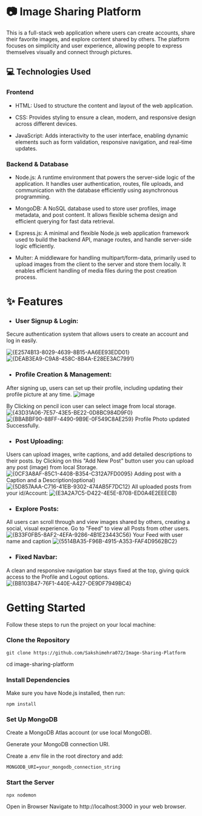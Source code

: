# 📷 Image Sharing Platform
This is a full-stack web application where users can create accounts, share their favorite images, and explore content shared by others. The platform focuses on simplicity and user experience, allowing people to express themselves visually and connect through pictures.
## 💻 Technologies Used 
### Frontend

- HTML: Used to structure the content and layout of the web application.

- CSS: Provides styling to ensure a clean, modern, and responsive design across different devices.

- JavaScript: Adds interactivity to the user interface, enabling dynamic elements such as form validation, responsive navigation, and real-time updates.

### Backend & Database
- Node.js: A runtime environment that powers the server-side logic of the application. It handles user authentication, routes, file uploads, and communication with the database efficiently using asynchronous programming.

- MongoDB: A NoSQL database used to store user profiles, image metadata, and post content. It allows flexible schema design and efficient querying for fast data retrieval.

- Express.js: A minimal and flexible Node.js web application framework used to build the backend API, manage routes, and handle server-side logic efficiently.

- Multer: A middleware for handling multipart/form-data, primarily used to upload images from the client to the server and store them locally. It enables efficient handling of media files during the post creation process.

# ✨ Features
- ### User Signup & Login: 
Secure authentication system that allows users to create an account and log in easily.


![{E2574B13-8029-4639-8B15-AA6EE93EDD01}](https://github.com/user-attachments/assets/82b5c908-d023-45ff-8a42-942fcd31db37) ![{DEAB3EA9-C9A8-458C-8B4A-E28EE3AC7991}](https://github.com/user-attachments/assets/eb4f9255-0b01-44a5-85c4-a866b9aa7769)

- ### Profile Creation & Management: 
After signing up, users can set up their profile, including updating their profile picture at any time.
![image](https://github.com/user-attachments/assets/4dfceb7c-d31b-455a-bb00-129db25258a2)  

By Clicking on pencil icon user can select image from local storage. 
![{43D31A06-7E57-43E5-BE22-0D8BC984D9F0}](https://github.com/user-attachments/assets/2ac05ad6-4ead-4c25-96dc-d70fd298c511)
![{BBABBF90-88FF-4490-9B9E-0F549C8AE259}](https://github.com/user-attachments/assets/476a370a-f04e-4e74-9a5a-73790cdc76b4)
Profile Photo updated Successfully.

- ### Post Uploading: 
Users can upload images, write captions, and add detailed descriptions to their posts.
by Clicking on this "Add New Post" button user you can upload any post (image) from local Storage.
![{0CF3A8AF-85C1-4408-B354-C312A7FD0095}](https://github.com/user-attachments/assets/7044e9f9-8931-45c3-8e70-11d0bcef55d1)
Adding post with a Caption and a Description(optional)
![{5D857AAA-C716-41EB-9302-474AB5F7DC12}](https://github.com/user-attachments/assets/55d14d14-baef-4163-bdeb-31ab6ecf3084)
All uploaded posts from your id/Account: 
![{E3A2A7C5-D422-4E5E-8708-ED0A4E2EEECB}](https://github.com/user-attachments/assets/7942d715-261b-408b-83ef-4c2bcdd7fb02)

- ### Explore Posts: 
All users can scroll through and view images shared by others, creating a social, visual experience.
Go to "Feed" to view all Posts from other users.
![{B33F0FB5-8AF2-4EFA-9286-4B1E23443C56}](https://github.com/user-attachments/assets/03a0dfda-71e6-49f9-a11a-1a2a9e472884)
Your Feed with user name and caption
![{5514BA35-F96B-4915-A353-FAF4D9562BC2}](https://github.com/user-attachments/assets/08c68733-382a-4f24-810d-63695028b4af)

- ### Fixed Navbar: 
A clean and responsive navigation bar stays fixed at the top, giving quick access to the Profile and Logout options.
![{BB103B47-76F1-440E-A427-DE9DF7949BC4}](https://github.com/user-attachments/assets/cd1e030a-d1fb-4897-86d7-87df9908b573)

# Getting Started
Follow these steps to run the project on your local machine:

### Clone the Repository
```
git clone https://github.com/Sakshimehra072/Image-Sharing-Platform
```
cd image-sharing-platform

### Install Dependencies
Make sure you have Node.js installed, then run:

```
npm install
```
### Set Up MongoDB

Create a MongoDB Atlas account (or use local MongoDB).

Generate your MongoDB connection URI.

Create a .env file in the root directory and add:

```
MONGODB_URI=your_mongodb_connection_string
```
### Start the Server
```
npx nodemon
```
Open in Browser
Navigate to http://localhost:3000 in your web browser.

